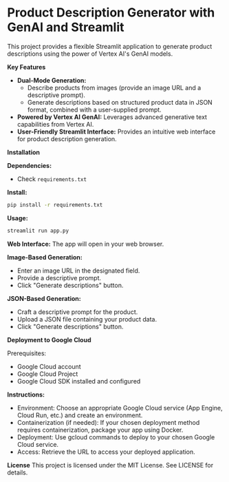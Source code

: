 # Product Description Generator with GenAI and Streamlit

This project provides a flexible Streamlit application to generate product descriptions using the power of Vertex AI's GenAI models.

**Key Features**

* **Dual-Mode Generation:**
    * Describe products from images (provide an image URL and a descriptive prompt).
    * Generate descriptions based on structured product data in JSON format, combined with a user-supplied prompt.
* **Powered by Vertex AI GenAI:** Leverages advanced generative text capabilities from Vertex AI.
* **User-Friendly Streamlit Interface:** Provides an intuitive web interface for product description generation.

**Installation**

**Dependencies:**
* Check `requirements.txt` 

**Install:**
```bash
pip install -r requirements.txt
```

**Usage:**
```bash
streamlit run app.py
```

**Web Interface:** The app will open in your web browser.

**Image-Based Generation:** 
  * Enter an image URL in the designated field.
  * Provide a descriptive prompt.
  * Click "Generate descriptions" button.
    
**JSON-Based Generation:**
  * Craft a descriptive prompt for the product.
  * Upload a JSON file containing your product data.
  * Click "Generate descriptions" button.

**Deployment to Google Cloud**

Prerequisites:
* Google Cloud account
* Google Cloud Project
* Google Cloud SDK installed and configured

**Instructions:**
* Environment: Choose an appropriate Google Cloud service (App Engine, Cloud Run, etc.) and create an environment.
* Containerization (if needed): If your chosen deployment method requires containerization, package your app using Docker.
* Deployment: Use gcloud commands to deploy to your chosen Google Cloud service.
* Access: Retrieve the URL to access your deployed application.

**License**
This project is licensed under the MIT License. See LICENSE for details.
